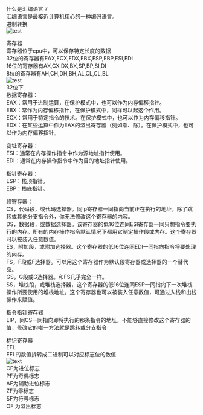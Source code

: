 什么是汇编语言？  
汇编语言是最接近计算机核心的一种编码语言。  
进制转换  
![test](https://github.com/lmwzero/ctf_web/blob/master/%E7%AC%94%E8%AE%B0/QQ%E6%88%AA%E5%9B%BE20171116212400.png)  
  
寄存器  
寄存器位于cpu中，可以保存特定长度的数据  
32位的寄存器有EAX,ECX,EDX,EBX,ESP,EBP,ESI,EDI  
16位的寄存器有AX,CX,DX,BX,SP,BP,SI,DI  
8位的寄存器有AH,CH,DH,BH,AL,CL,CL,BL  
![test](https://github.com/lmwzero/ctf_web/blob/master/%E7%AC%94%E8%AE%B0/%E5%9B%BE%E7%89%872.png)  
32位下  
数据寄存器：  
EAX：常用于进制运算，在保护模式中，也可以作为内存偏移指针。  
EBX：常作为内存偏移指针，在保护模式中，同样可以起这个作用。  
ECX：常用于特定指令的技术。在保护模式中，也可以作为内存偏移指针。  
EDX：在某些运算中作为EAX的溢出寄存器（例如乘、除）。在保护模式中，也可以作为内存偏移指针。  
  
变址寄存器：  
ESI：通常在内存操作指令中作为源地址指针使用。  
EDI：通常在内存操作指令中作为目的地址指针使用。  
  
指针寄存器：  
ESP：栈顶指针。  
EBP：栈底指针。  
  
段寄存器：  
CS，代码段，或代码选择器。同Ip寄存器一同指向当前正在执行的地址。除了跳转或其他分支指令外，你无法修改这个寄存器的内容。  
DS，数据段，或数据选择器。该寄存器的低16位连同ESI寄存器一同只想指令要执行的内存。所有的内存操作指令默认情况下都用它制定操作段或内存。这个寄存器可以被装入任意数值。  
ES，附加段，或附加选择器。这个寄存器的低16位连同EDI一同指向指令将要处理的内存。  
FS，F段或F选择器。可以用这个寄存器作为默认段寄存器或选择器的一个替代品。  
GS，G段或G选择器。和FS几乎完全一样。  
SS，堆栈段，或堆栈选择器，这个寄存器的低16位连同ESP一同指向下一次堆栈操作所要使用的堆栈地址。这个寄存器也可以被装入任意数值，可通过入栈和出栈操作来赋值。  
  
指令指针寄存器  
EIP，同CS一同指向即将执行的那条指令的地址，不能够直接修改这个寄存器的值，修改它的唯一方法就是跳转或分支指令  
  
标识寄存器  
EFL  
EFL的数值拆转成二进制可以对应标志位的数值  
![text](https://github.com/lmwzero/ctf_web/blob/master/%E7%AC%94%E8%AE%B0/1510670865(1).jpg)    
CF为进位标志  
PF为奇偶标志    
AF为辅助进位标志  
ZF为零标志  
SF为符号标志  
OF 为溢出标志
